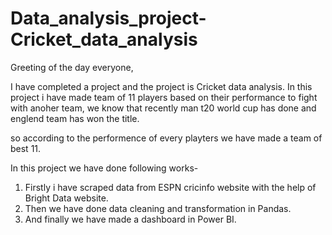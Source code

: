 # Data_analysis_project-Cricket_data_analysis

Greeting of the day everyone,

I have completed a project and the project is Cricket data analysis.
In this project i have made team of 11 players based on their performance to fight with anoher team,
we know that recently man t20 world cup has done and englend team has won the title.

so according to the performence of every playters we have made a team of best 11.

In this project we have done following works-

1. Firstly i have scraped data from ESPN cricinfo website with the help of Bright Data website.
2. Then we have done data cleaning and transformation in Pandas.
3. And finally we have made a dashboard in Power BI.
